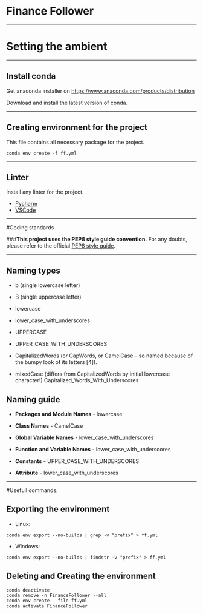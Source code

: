 # Finance Follower

---

# Setting the ambient

___

## Install conda

Get anaconda installer on <https://www.anaconda.com/products/distribution>

Download and install the latest version of conda.

___

## Creating environment for the project

This file contains all necessary package for the project.

```
conda env create -f ff.yml
```
___

## Linter

Install any linter for the project.

 * [Pycharm](https://github.com/leinardi/pylint-pycharm)
 * [VSCode](https://code.visualstudio.com/docs/python/linting)

___

#Coding standards

###**This project uses the PEP8 style guide convention.**
For any doubts, please refer to the official [PEP8 style guide](https://www.python.org/dev/peps/pep-0008/).

___

## Naming types

* b (single lowercase letter)

* B (single uppercase letter)

* lowercase

* lower_case_with_underscores

* UPPERCASE

* UPPER_CASE_WITH_UNDERSCORES

* CapitalizedWords (or CapWords, or CamelCase – so named because of the bumpy look of its letters [4]).

* mixedCase (differs from CapitalizedWords by initial lowercase character!)
Capitalized_Words_With_Underscores


## Naming guide

* **Packages and Module Names** - lowercase


* **Class Names** - CamelCase


* **Global Variable Names** - lower_case_with_underscores


* **Function and Variable Names** - lower_case_with_underscores


* **Constants** - UPPER_CASE_WITH_UNDERSCORES


* **Attribute** - lower_case_with_underscores


___

#Usefull commands:

##  Exporting the environment

* Linux:
```
conda env export --no-builds | grep -v "prefix" > ff.yml
```

* Windows:
```
conda env export --no-builds | findstr -v "prefix" > ff.yml
```

##  Deleting and Creating the environment

```
conda deactivate 
conda remove -n FinanceFollower --all
conda env create --file ff.yml
conda activate FinanceFollower
```